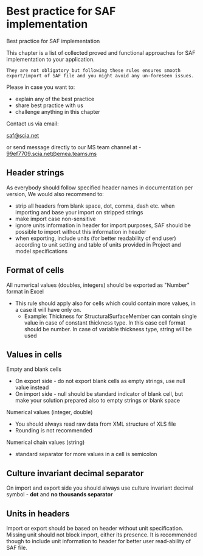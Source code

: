 # Best practice for SAF implementation

Best practice for SAF implementation

This chapter is a list of collected proved and functional approaches for SAF implementation to your application.

```{warning}
They are not obligatory but following these rules ensures smooth export/import of SAF file and you might avoid any un-foreseen issues.
```

Please in case you want to:

* explain any of the best practice
* share best practice with us
* challenge anything in this chapter

Contact us via email:

saf@scia.net

or send message directly to our MS team channel at - 99ef7709.scia.net@emea.teams.ms

## Header strings

As everybody should follow specified header names in documentation per version, We would also recommend to:

* strip all headers from blank space, dot, comma, dash etc. when importing and base your import on stripped strings
* make import case non-sensitive
* ignore units information in header for import purposes, SAF should be possible to import without this information in header
* when exporting, include units \(for better readability of end user\) according to unit setting and table of units provided in Project and model specifications

## Format of cells

All numerical values \(doubles, integers\) should be exported as "Number" format in Excel

* This rule should apply also for cells which could contain more values, in a case it will have only on.
  * Example: Thickness for StructuralSurfaceMember can contain single value in case of constant thickness type. In this case cell format should be number. In case of variable thickness type, string will be used

## Values in cells

Empty and blank cells

* On export side - do not export blank cells as empty strings, use null value instead
* On import side - null should be standard indicator of blank cell, but make your solution prepared also to empty strings or blank space

Numerical values \(integer, double\)

* You should always read raw data from XML structure of XLS file
* Rounding is not recommended

Numerical chain values \(string\)

* standard separator for more values in a cell is semicolon 

## Culture invariant decimal separator

On import and export side you should always use culture invariant decimal symbol - **dot** and **no thousands separator**

## Units in headers

Import or export should be based on header without unit specification. Missing unit should not block import, either its presence. It is recommended though to include unit information to header for better user read-ability of SAF file.

